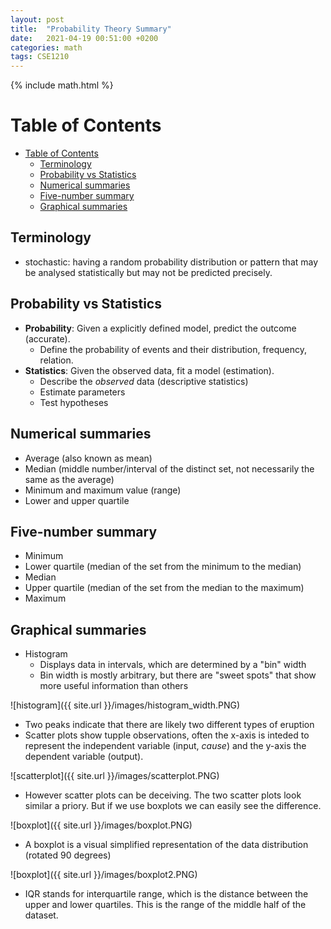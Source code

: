 ```yaml
---
layout: post
title:  "Probability Theory Summary"
date:   2021-04-19 00:51:00 +0200
categories: math
tags: CSE1210
---
```

{% include math.html %}
<!--more-->

# Table of Contents
- [Table of Contents](#table-of-contents)
  - [Terminology](#terminology)
  - [Probability vs Statistics](#probability-vs-statistics)
  - [Numerical summaries](#numerical-summaries)
  - [Five-number summary](#five-number-summary)
  - [Graphical summaries](#graphical-summaries)

## Terminology
* stochastic: having a random probability distribution or pattern that may be analysed statistically but may not be predicted precisely.

## Probability vs Statistics
* **Probability**: Given a explicitly defined model, predict the outcome (accurate).
  * Define the probability of events and their distribution, frequency, relation.
* **Statistics**: Given the observed data, fit a model (estimation).
  * Describe the *observed* data (descriptive statistics)
  * Estimate parameters
  * Test hypotheses

## Numerical summaries
* Average (also known as mean)
* Median (middle number/interval of the distinct set, not necessarily the same as the average)
* Minimum and maximum value (range)
* Lower and upper quartile

## Five-number summary
* Minimum
* Lower quartile (median of the set from the minimum to the median)
* Median
* Upper quartile (median of the set from the median to the maximum)
* Maximum

## Graphical summaries
* Histogram
  * Displays data in intervals, which are determined by a "bin" width
  * Bin width is mostly arbitrary, but there are "sweet spots" that show more useful information than others

![histogram]({{ site.url }}/images/histogram_width.PNG)

* Two peaks indicate that there are likely two different types of eruption
* Scatter plots show tupple observations, often the x-axis is inteded to represent the independent variable (input, *cause*) and the y-axis the dependent variable (output).

![scatterplot]({{ site.url }}/images/scatterplot.PNG)

* However scatter plots can be deceiving. The two scatter plots look similar a priory. But if we use boxplots we can easily see the difference.

![boxplot]({{ site.url }}/images/boxplot.PNG)

* A boxplot is a visual simplified representation of the data distribution (rotated 90 degrees) 

![boxplot]({{ site.url }}/images/boxplot2.PNG)

* IQR stands for interquartile range, which is the distance between the upper and lower quartiles. This is the range of the middle half of the dataset.


